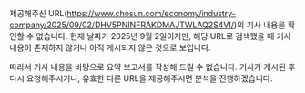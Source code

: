 제공해주신 URL(https://www.chosun.com/economy/industry-company/2025/09/02/DHV5PNINFRAKDMAJTWLAQ2S4VI/)의 기사 내용을 확인할 수 없습니다. 현재 날짜가 2025년 9월 2일이지만, 해당 URL로 검색했을 때 기사 내용이 존재하지 않거나 아직 게시되지 않은 것으로 보입니다.

따라서 기사 내용을 바탕으로 요약 보고서를 작성해 드릴 수 없습니다. 기사가 게시된 후 다시 요청해주시거나, 유효한 다른 URL을 제공해주시면 분석을 진행하겠습니다.
